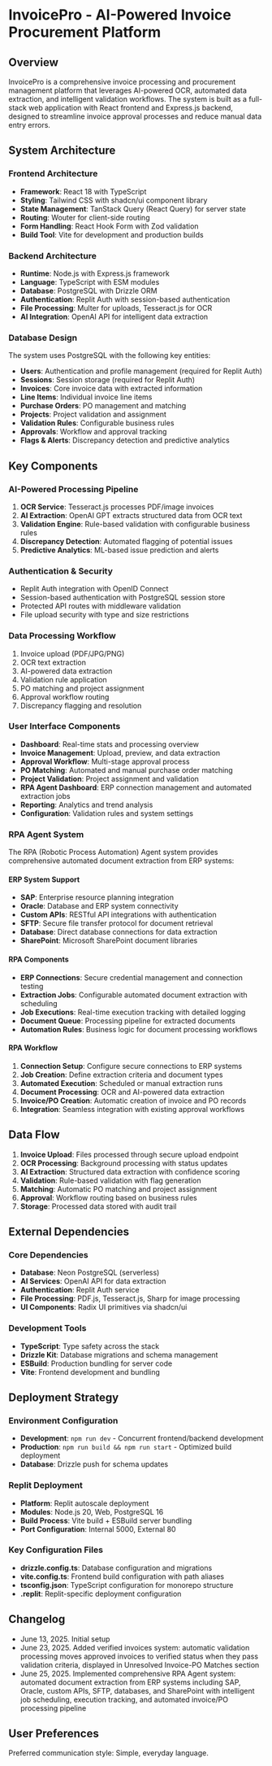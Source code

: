 # InvoicePro - AI-Powered Invoice Procurement Platform

## Overview

InvoicePro is a comprehensive invoice processing and procurement management platform that leverages AI-powered OCR, automated data extraction, and intelligent validation workflows. The system is built as a full-stack web application with React frontend and Express.js backend, designed to streamline invoice approval processes and reduce manual data entry errors.

## System Architecture

### Frontend Architecture
- **Framework**: React 18 with TypeScript
- **Styling**: Tailwind CSS with shadcn/ui component library
- **State Management**: TanStack Query (React Query) for server state
- **Routing**: Wouter for client-side routing
- **Form Handling**: React Hook Form with Zod validation
- **Build Tool**: Vite for development and production builds

### Backend Architecture
- **Runtime**: Node.js with Express.js framework
- **Language**: TypeScript with ESM modules
- **Database**: PostgreSQL with Drizzle ORM
- **Authentication**: Replit Auth with session-based authentication
- **File Processing**: Multer for uploads, Tesseract.js for OCR
- **AI Integration**: OpenAI API for intelligent data extraction

### Database Design
The system uses PostgreSQL with the following key entities:
- **Users**: Authentication and profile management (required for Replit Auth)
- **Sessions**: Session storage (required for Replit Auth)
- **Invoices**: Core invoice data with extracted information
- **Line Items**: Individual invoice line items
- **Purchase Orders**: PO management and matching
- **Projects**: Project validation and assignment
- **Validation Rules**: Configurable business rules
- **Approvals**: Workflow and approval tracking
- **Flags & Alerts**: Discrepancy detection and predictive analytics

## Key Components

### AI-Powered Processing Pipeline
1. **OCR Service**: Tesseract.js processes PDF/image invoices
2. **AI Extraction**: OpenAI GPT extracts structured data from OCR text
3. **Validation Engine**: Rule-based validation with configurable business rules
4. **Discrepancy Detection**: Automated flagging of potential issues
5. **Predictive Analytics**: ML-based issue prediction and alerts

### Authentication & Security
- Replit Auth integration with OpenID Connect
- Session-based authentication with PostgreSQL session store
- Protected API routes with middleware validation
- File upload security with type and size restrictions

### Data Processing Workflow
1. Invoice upload (PDF/JPG/PNG)
2. OCR text extraction
3. AI-powered data extraction
4. Validation rule application
5. PO matching and project assignment
6. Approval workflow routing
7. Discrepancy flagging and resolution

### User Interface Components
- **Dashboard**: Real-time stats and processing overview
- **Invoice Management**: Upload, preview, and data extraction
- **Approval Workflow**: Multi-stage approval process
- **PO Matching**: Automated and manual purchase order matching
- **Project Validation**: Project assignment and validation
- **RPA Agent Dashboard**: ERP connection management and automated extraction jobs
- **Reporting**: Analytics and trend analysis
- **Configuration**: Validation rules and system settings

### RPA Agent System
The RPA (Robotic Process Automation) Agent system provides comprehensive automated document extraction from ERP systems:

#### ERP System Support
- **SAP**: Enterprise resource planning integration
- **Oracle**: Database and ERP system connectivity
- **Custom APIs**: RESTful API integrations with authentication
- **SFTP**: Secure file transfer protocol for document retrieval
- **Database**: Direct database connections for data extraction
- **SharePoint**: Microsoft SharePoint document libraries

#### RPA Components
- **ERP Connections**: Secure credential management and connection testing
- **Extraction Jobs**: Configurable automated document extraction with scheduling
- **Job Executions**: Real-time execution tracking with detailed logging
- **Document Queue**: Processing pipeline for extracted documents
- **Automation Rules**: Business logic for document processing workflows

#### RPA Workflow
1. **Connection Setup**: Configure secure connections to ERP systems
2. **Job Creation**: Define extraction criteria and document types
3. **Automated Execution**: Scheduled or manual extraction runs
4. **Document Processing**: OCR and AI-powered data extraction
5. **Invoice/PO Creation**: Automatic creation of invoice and PO records
6. **Integration**: Seamless integration with existing approval workflows

## Data Flow

1. **Invoice Upload**: Files processed through secure upload endpoint
2. **OCR Processing**: Background processing with status updates
3. **AI Extraction**: Structured data extraction with confidence scoring
4. **Validation**: Rule-based validation with flag generation
5. **Matching**: Automatic PO matching and project assignment
6. **Approval**: Workflow routing based on business rules
7. **Storage**: Processed data stored with audit trail

## External Dependencies

### Core Dependencies
- **Database**: Neon PostgreSQL (serverless)
- **AI Services**: OpenAI API for data extraction
- **Authentication**: Replit Auth service
- **File Processing**: PDF.js, Tesseract.js, Sharp for image processing
- **UI Components**: Radix UI primitives via shadcn/ui

### Development Tools
- **TypeScript**: Type safety across the stack
- **Drizzle Kit**: Database migrations and schema management
- **ESBuild**: Production bundling for server code
- **Vite**: Frontend development and bundling

## Deployment Strategy

### Environment Configuration
- **Development**: `npm run dev` - Concurrent frontend/backend development
- **Production**: `npm run build && npm run start` - Optimized build deployment
- **Database**: Drizzle push for schema updates

### Replit Deployment
- **Platform**: Replit autoscale deployment
- **Modules**: Node.js 20, Web, PostgreSQL 16
- **Build Process**: Vite build + ESBuild server bundling
- **Port Configuration**: Internal 5000, External 80

### Key Configuration Files
- **drizzle.config.ts**: Database configuration and migrations
- **vite.config.ts**: Frontend build configuration with path aliases
- **tsconfig.json**: TypeScript configuration for monorepo structure
- **.replit**: Replit-specific deployment configuration

## Changelog
- June 13, 2025. Initial setup
- June 23, 2025. Added verified invoices system: automatic validation processing moves approved invoices to verified status when they pass validation criteria, displayed in Unresolved Invoice-PO Matches section
- June 25, 2025. Implemented comprehensive RPA Agent system: automated document extraction from ERP systems including SAP, Oracle, custom APIs, SFTP, databases, and SharePoint with intelligent job scheduling, execution tracking, and automated invoice/PO processing pipeline

## User Preferences

Preferred communication style: Simple, everyday language.